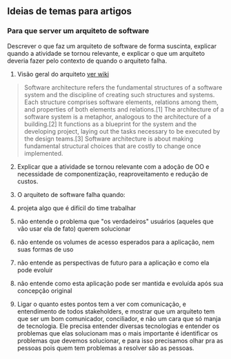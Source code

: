## Ideias de temas para artigos

### Para que server um arquiteto de software
Descrever o que faz um arquiteto de software de forma suscinta, explicar quando a atividade se tornou relevante, e explicar o que um arquiteto deveria fazer pelo contexto de quando o arquiteto falha.
 
  1. Visão geral do arquiteto [ver wiki](https://en.wikipedia.org/wiki/Software_architecture)
  
> Software architecture refers the fundamental structures of a software system and the discipline of creating such structures and systems. Each structure comprises software elements, relations among them, and properties of both elements and relations.[1] The architecture of a software system is a metaphor, analogous to the architecture of a building.[2] It functions as a blueprint for the system and the developing project, laying out the tasks necessary to be executed by the design teams.[3]
> Software architecture is about making fundamental structural choices that are costly to change once implemented.

2. Explicar que a atividade se tornou relevante com a adoção de OO e necessidade de componentização, reaproveitamento e redução de custos.

3. O arquiteto de software falha quando:
  1. projeta algo que é difícil do time trabalhar
  2. não entende o problema que "os verdadeiros" usuários (aqueles que vão usar ela de fato) querem solucionar
  3. não entende os volumes de acesso esperados para a aplicação, nem suas formas de uso
  4. não entende as perspectivas de futuro para a aplicação e como ela pode evoluir
  5. não entende como esta aplicação pode ser mantida e evoluída após sua concepção original
  
4. Ligar o quanto estes pontos tem a ver com comunicação, e entendimento de todos stakeholders, e mostrar que um arquiteto tem que ser um bom comunicador, conciliador, e não um cara que só manja de tecnologia. Ele precisa entender diversas tecnologias e entender os problemas que elas solucionam mas o mais importante é identificar os problemas que devemos solucionar, e para isso precisamos olhar pra as pessoas pois quem tem problemas a resolver são as pessoas.

